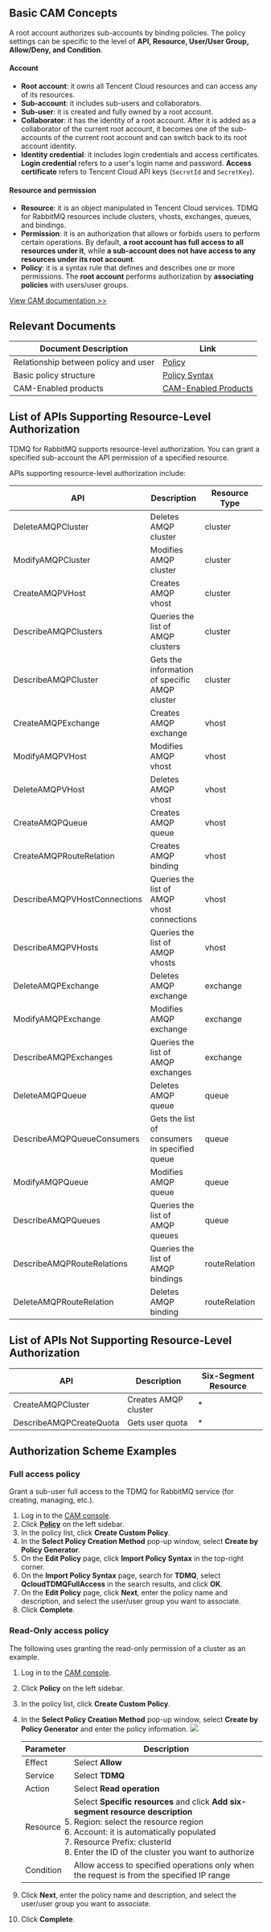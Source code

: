 ## Basic CAM Concepts

A root account authorizes sub-accounts by binding policies. The policy settings can be specific to the level of **API, Resource, User/User Group, Allow/Deny, and Condition**.

#### Account

- **Root account**: it owns all Tencent Cloud resources and can access any of its resources.
- **Sub-account**: it includes sub-users and collaborators.
- **Sub-user**: it is created and fully owned by a root account.
- **Collaborator**: it has the identity of a root account. After it is added as a collaborator of the current root account, it becomes one of the sub-accounts of the current root account and can switch back to its root account identity.
- **Identity credential**: it includes login credentials and access certificates. **Login credential** refers to a user's login name and password. **Access certificate** refers to Tencent Cloud API keys (`SecretId` and `SecretKey`).

#### Resource and permission

- **Resource**: it is an object manipulated in Tencent Cloud services. TDMQ for RabbitMQ resources include clusters, vhosts, exchanges, queues, and bindings.
- **Permission**: it is an authorization that allows or forbids users to perform certain operations. By default, **a root account has full access to all resources under it**, while **a sub-account does not have access to any resources under its root account**.
- **Policy**: it is a syntax rule that defines and describes one or more permissions. The **root account** performs authorization by **associating policies** with users/user groups.

[View CAM documentation >>](https://intl.cloud.tencent.com/document/product/598/10583)

## Relevant Documents

| Document Description | Link |
| ------------------------ | ------------------------------------------------------------ |
| Relationship between policy and user | [Policy](https://intl.cloud.tencent.com/document/product/598/10601) |
| Basic policy structure | [Policy Syntax](https://intl.cloud.tencent.com/document/product/598/10603) |
| CAM-Enabled products | [CAM-Enabled Products](https://intl.cloud.tencent.com/document/product/598/10588) |

## List of APIs Supporting Resource-Level Authorization

TDMQ for RabbitMQ supports resource-level authorization. You can grant a specified sub-account the API permission of a specified resource.

APIs supporting resource-level authorization include:

| API                       | Description                            | Resource Type         | Six-Segment Example of Resource                                               |
| ---------------------------- | ------------------------ | ------------- | ------------------------------------------------------------ |
| DeleteAMQPCluster            | Deletes AMQP cluster             | cluster       | qcs::tdmq:${region}:uin/${uin}:cluster/${clusterId}          |
| ModifyAMQPCluster            | Modifies AMQP cluster             | cluster       | qcs::tdmq:${region}:uin/${uin}:cluster/${clusterId}          |
| CreateAMQPVHost              | Creates AMQP vhost           | cluster       | qcs::tdmq:${region}:uin/${uin}:cluster/${clusterId}          |
| DescribeAMQPClusters         | Queries the list of AMQP clusters        | cluster       | qcs::tdmq:${region}:uin/${uin}:cluster/${clusterId}          |
| DescribeAMQPCluster          | Gets the information of specific AMQP cluster     | cluster       | qcs::tdmq:${region}:uin/${uin}:cluster/${clusterId}          |
| CreateAMQPExchange           | Creates AMQP exchange        | vhost         | qcs::tdmq:${region}:uin/${uin}:vHost/${clusterId}/${vHostId} |
| ModifyAMQPVHost              | Modifies AMQP vhost           | vhost         | qcs::tdmq:${region}:uin/${uin}:vHost/${clusterId}/${vHostId} |
| DeleteAMQPVHost              | Deletes AMQP vhost           | vhost         | qcs::tdmq:${region}:uin/${uin}:vHost/${clusterId}/${vHostId} |
| CreateAMQPQueue              | Creates AMQP queue             | vhost         | qcs::tdmq:${region}:uin/${uin}:vHost/${clusterId}/${vHostId} |
| CreateAMQPRouteRelation      | Creates AMQP binding         | vhost         | qcs::tdmq:${region}:uin/${uin}:vHost/${clusterId}/${vHostId} |
| DescribeAMQPVHostConnections | Queries the list of AMQP vhost connections   | vhost         | qcs::tdmq:${region}:uin/${uin}:vHost/${clusterId}/${vHostId} |
| DescribeAMQPVHosts           | Queries the list of AMQP vhosts       | vhost         | qcs::tdmq:${region}:uin/${uin}:vHost/${clusterId}/${vHostId} |
| DeleteAMQPExchange           | Deletes AMQP exchange        | exchange      | qcs::tdmq:${region}:uin/${uin}:exchange/${clusterId}/${vHostId}/${exchangeName} |
| ModifyAMQPExchange           | Modifies AMQP exchange        | exchange      | qcs::tdmq:${region}:uin/${uin}:exchange/${clusterId}/${vHostId}/${exchangeName} |
| DescribeAMQPExchanges        | Queries the list of AMQP exchanges    | exchange      | qcs::tdmq:${region}:uin/${uin}:exchange/${clusterId}/${vHostId}/${exchangeName} |
| DeleteAMQPQueue              | Deletes AMQP queue             | queue         | qcs::tdmq:${region}:uin/${uin}:queue/${clusterId}/${vHostId}/${queueName} |
| DescribeAMQPQueueConsumers   | Gets the list of consumers in specified queue | queue         | qcs::tdmq:${region}:uin/${uin}:queue/${clusterId}/${vHostId}/${queueName} |
| ModifyAMQPQueue              | Modifies AMQP queue             | queue         | qcs::tdmq:${region}:uin/${uin}:queue/${clusterId}/${vHostId}/${queueName} |
| DescribeAMQPQueues           | Queries the list of AMQP queues         | queue         | qcs::tdmq:${region}:uin/${uin}:queue/${clusterId}/${vHostId}/${queueName} |
| DescribeAMQPRouteRelations   | Queries the list of AMQP bindings    | routeRelation | qcs::tdmq:${region}:uin/${uin}:routeRelation/${clusterId}/${vHostId}/${routeRelationId} |
| DeleteAMQPRouteRelation      | Deletes AMQP binding         | routeRelation | qcs::tdmq:${region}:uin/${uin}:routeRelation/${clusterId}/${vHostId}/${routeRelationId} |

## List of APIs Not Supporting Resource-Level Authorization

| API                  | Description     | Six-Segment Resource |
| ----------------------- | ------------ | ---------- |
| CreateAMQPCluster       | Creates AMQP cluster | *          |
| DescribeAMQPCreateQuota | Gets user quota | *          |

## Authorization Scheme Examples

### Full access policy

Grant a sub-user full access to the TDMQ for RabbitMQ service (for creating, managing, etc.).

1. Log in to the [CAM console](https://console.cloud.tencent.com/cam/overview).
2. Click **[Policy](https://console.cloud.tencent.com/cam/policy)** on the left sidebar.
3. In the policy list, click **Create Custom Policy**.
4. In the **Select Policy Creation Method** pop-up window, select **Create by Policy Generator**.
5. On the **Edit Policy** page, click **Import Policy Syntax** in the top-right corner.
6. On the **Import Policy Syntax** page, search for **TDMQ**, select **QcloudTDMQFullAccess** in the search results, and click **OK**.
7. On the **Edit Policy** page, click **Next**, enter the policy name and description, and select the user/user group you want to associate.
8. Click **Complete**.

### Read-Only access policy

The following uses granting the read-only permission of a cluster as an example.

1. Log in to the [CAM console](https://console.cloud.tencent.com/cam/overview).
2. Click **Policy** on the left sidebar.
3. In the policy list, click **Create Custom Policy**.
4. In the **Select Policy Creation Method** pop-up window, select **Create by Policy Generator** and enter the policy information.
   ![](https://qcloudimg.tencent-cloud.cn/raw/76353da61a92b7ea464a95aba46cec38.png)


   | Parameter              | Description                                                         |
   | ----------------- | ------------------------------------------------------------ |
   | Effect    | Select **Allow**                                                 |
   | Service   | Select **TDMQ**                                 |
   | Action    | Select **Read operation**                                               |
   | Resource  | Select **Specific resources** and click **Add six-segment resource description**<li>Region: select the resource region</li><li>Account: it is automatically populated</li><li>Resource Prefix: clusterId</li><li>Enter the ID of the cluster you want to authorize</li> |
   | Condition | Allow access to specified operations only when the request is from the specified IP range           |

5. Click **Next**, enter the policy name and description, and select the user/user group you want to associate.
6. Click **Complete**.
